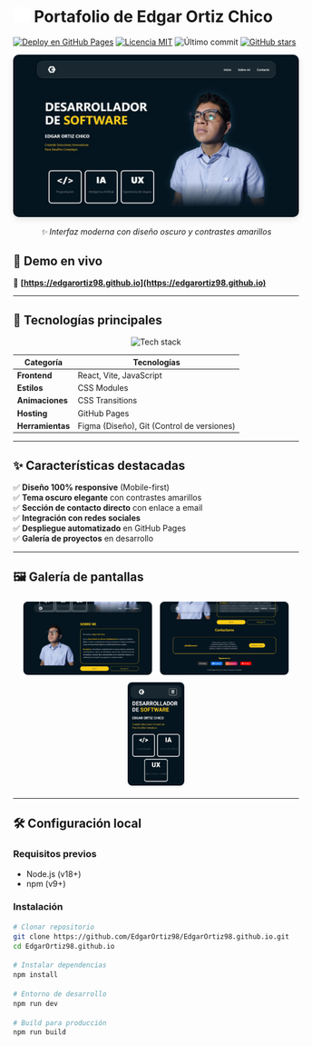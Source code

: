 # <img src="public/Logo.png" width="30"/> Portafolio de Edgar Ortiz Chico

[![Deploy en GitHub Pages](https://img.shields.io/badge/deployed%20with-GitHub%20Pages-222222.svg)](https://pages.github.com)
[![Licencia MIT](https://img.shields.io/badge/license-MIT-blue.svg)](LICENSE)
![Último commit](https://img.shields.io/github/last-commit/EdgarOrtiz98/EdgarOrtiz98.github.io/main)
[![GitHub stars](https://img.shields.io/github/stars/EdgarOrtiz98/EdgarOrtiz98.github.io?style=social)](https://github.com/EdgarOrtiz98/EdgarOrtiz98.github.io)

<div align="center">
  <img src="public/screenshot-home.jpg" alt="Captura principal" width="800" style="border-radius: 10px; box-shadow: 0 4px 12px rgba(0,0,0,0.1)"/>
  <p><em>✨ Interfaz moderna con diseño oscuro y contrastes amarillos</em></p>
</div>

## 🌟 Demo en vivo
🔗 **[https://edgarortiz98.github.io](https://edgarortiz98.github.io)**

---

## 🚀 Tecnologías principales
<p align="center">
  <img src="https://skillicons.dev/icons?i=react,js,vite,css,git,github" alt="Tech stack" style="pointer-events: none;"/>
</p>

| Categoría       | Tecnologías                                 |
|-----------------|---------------------------------------------|
| **Frontend**    | React, Vite, JavaScript                     |
| **Estilos**     | CSS Modules                                 |
| **Animaciones** | CSS Transitions                             |
| **Hosting**     | GitHub Pages                                |
| **Herramientas**| Figma (Diseño), Git (Control de versiones)  |

---

## ✨ Características destacadas

✅ **Diseño 100% responsive** (Mobile-first)  
✅ **Tema oscuro elegante** con contrastes amarillos  
✅ **Sección de contacto directo** con enlace a email  
✅ **Integración con redes sociales**  
✅ **Despliegue automatizado** en GitHub Pages  
✅ **Galería de proyectos** en desarrollo

---

## 🖼️ Galería de pantallas

<div align="center">
  <img src="public/screenshot-about.jpg" width="45%" alt="Sobre mí" style="margin: 5px; border-radius: 8px;"/>
  <img src="public/screenshot-contact.jpg" width="45%" alt="Contacto" style="margin: 5px; border-radius: 8px;"/>
  <img src="public/screenshot-mobile.jpg" width="20%" alt="Versión móvil" style="margin: 5px; border-radius: 8px;"/>
</div>

---

## 🛠️ Configuración local

### Requisitos previos
- Node.js (v18+)
- npm (v9+)

### Instalación
```bash
# Clonar repositorio
git clone https://github.com/EdgarOrtiz98/EdgarOrtiz98.github.io.git
cd EdgarOrtiz98.github.io

# Instalar dependencias
npm install

# Entorno de desarrollo
npm run dev

# Build para producción
npm run build